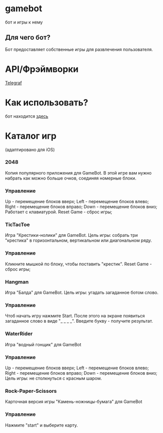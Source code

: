 # gamebot
бот и игры к нему

## Для чего бот?
Бот предоставляет собственныe игры для развлечения пользователя. 

# API/Фрэймворки
[Telegraf](https://telegraf.js.org/#/)

# Как использовать?
 бот находится [здесь](https://t.me/OneOfTheGameBots_bot)
 
# Каталог игр 
(адаптировано для iOS)
### 2048
Копия популярного приложения для GameBot. 
В этой игре вам нужно набрать как можно больше очков, соединяя номерные блоки.
### Управление
Up - перемещение блоков вверх;
Left - перемещение блоков влево;
Right - перемещение блоков вправо;
Down - перемещение блоков вниз;
Работает с клавиатурой. 
Reset Game - сброс игры;

### TicTacToe
Игра "Крестики-нолики" для GameBot.
Цель игры: собрать три "крестика" в горизонтальном, вертикальном или диагональном ряду. 
### Управление
Кликните мышкой по блоку, чтобы поставить "крестик".
Reset Game - сброс игры;

### Hangman 
Игра "Балда" для GameBot.
Цель игры: угадать загаданное ботом слово.
### Управление
Чтоб начать игру нажмите Start. После этого на экране появиться загаданное слово в виде "_ _ _ _". 
Введите букву - получите результат.   

### WaterRider
Игра "водный гонщик" для GameBot
### Управление
Up - перемещение блоков вверх;
Left - перемещение блоков влево;
Right - перемещение блоков вправо;
Down - перемещение блоков вниз;
Цель игры: не столкнуться с красным шаром.

### Rock-Paper-Scissors
Карточная версия игры "Камень-ножницы-бумага" для GameBot
### Управление
Нажмите "start" и выберите карту.

